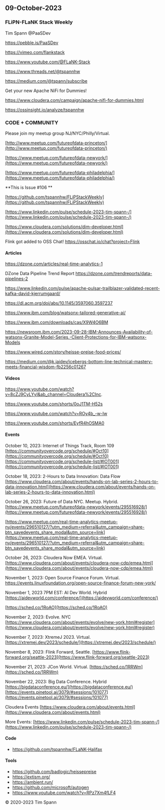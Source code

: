 ## 09-October-2023

### FLiPN-FLaNK Stack Weekly

Tim Spann @PaaSDev

https://pebble.is/PaaSDev

https://vimeo.com/flankstack

https://www.youtube.com/@FLaNK-Stack

https://www.threads.net/@tspannhw

https://medium.com/@tspann/subscribe

Get your new Apache NiFi for Dummies!

https://www.cloudera.com/campaign/apache-nifi-for-dummies.html

https://ossinsight.io/analyze/tspannhw



### CODE + COMMUNITY

Please join my meetup group NJ/NYC/Philly/Virtual. 

[http://www.meetup.com/futureofdata-princeton/](http://www.meetup.com/futureofdata-princeton/)

[https://www.meetup.com/futureofdata-newyork/](https://www.meetup.com/futureofdata-newyork/)

[https://www.meetup.com/futureofdata-philadelphia/](https://www.meetup.com/futureofdata-philadelphia/)


**This is Issue #106 **

[https://github.com/tspannhw/FLiPStackWeekly](https://github.com/tspannhw/FLiPStackWeekly)

[https://www.linkedin.com/pulse/schedule-2023-tim-spann-/](https://www.linkedin.com/pulse/schedule-2023-tim-spann-/)

[https://www.cloudera.com/solutions/dim-developer.html](https://www.cloudera.com/solutions/dim-developer.html)

Flink got added to OSS Chat!   https://osschat.io/chat?project=Flink



#### Articles

https://dzone.com/articles/real-time-analytics-1

DZone Data Pipeline Trend Report
https://dzone.com/trendreports/data-pipelines-2


https://www.linkedin.com/pulse/apache-pulsar-trailblazer-validated-recent-kafka-david-kjerrumgaard/

https://dl.acm.org/doi/abs/10.1145/3597060.3597237

https://www.ibm.com/blog/watsonx-tailored-generative-ai/

https://www.ibm.com/downloads/cas/X9W4O6BM

https://newsroom.ibm.com/2023-09-28-IBM-Announces-Availability-of-watsonx-Granite-Model-Series,-Client-Protections-for-IBM-watsonx-Models

https://www.wired.com/story/heisse-preise-food-prices/

https://medium.com/@k.jaidev/icebergs-bottom-line-technical-mastery-meets-financial-wisdom-fb2256c01267

#### Videos


https://www.youtube.com/watch?v=8cZJ9CyLYyI&ab_channel=Cloudera%2CInc.

https://www.youtube.com/shorts/0oJ1TM-H52s

https://www.youtube.com/watch?v=ROy4b_-w-Iw

https://www.youtube.com/shorts/EyfR4hOSMA0


#### Events

October 10, 2023:  Internet of Things Track, Room 109
[https://communityovercode.org/schedule/#Oct10](https://communityovercode.org/schedule/#Oct10)
[https://communityovercode.org/schedule-list/#IOT001](https://communityovercode.org/schedule-list/#IOT001)

October 18, 2023:  2-Hours to Data Innovation:   Data Flow
[https://www.cloudera.com/about/events/hands-on-lab-series-2-hours-to-data-innovation.html](https://www.cloudera.com/about/events/hands-on-lab-series-2-hours-to-data-innovation.html)

October 26, 2023:   Future of Data NYC.   Meetup.   Hybrid.
[https://www.meetup.com/futureofdata-newyork/events/295516928/](https://www.meetup.com/futureofdata-newyork/events/295516928/)

[https://www.meetup.com/real-time-analytics-meetup-ny/events/296510127/?utm_medium=referral&utm_campaign=share-btn_savedevents_share_modal&utm_source=link](https://www.meetup.com/real-time-analytics-meetup-ny/events/296510127/?utm_medium=referral&utm_campaign=share-btn_savedevents_share_modal&utm_source=link)

October 26, 2023:   Cloudera Now EMEA. Virtual.
[https://www.cloudera.com/about/events/cloudera-now-cdp/emea.html](https://www.cloudera.com/about/events/cloudera-now-cdp/emea.html)

November 1, 2023: Open Source Finance Forum.  Virtual.
[https://events.linuxfoundation.org/open-source-finance-forum-new-york/
](https://events.linuxfoundation.org/open-source-finance-forum-new-york/
)

November 1, 2023 7PM EST:  AI Dev World.  Hybrid
[https://aidevworld.com/conference/](https://aidevworld.com/conference/)

[https://sched.co/1RoAO](https://sched.co/1RoAO)

November 2, 2023:  Evolve. NYC
[https://www.cloudera.com/about/events/evolve/new-york.html#register](https://www.cloudera.com/about/events/evolve/new-york.html#register)

November 7, 2023: XtremeJ 2023. Virtual.
[https://xtremej.dev/2023/schedule/](https://xtremej.dev/2023/schedule/)

November 8, 2023: Flink Forward, Seattle.
[https://www.flink-forward.org/seattle-2023](https://www.flink-forward.org/seattle-2023)

November 21, 2023: JCon World. Virtual.
[https://sched.co/1RRWm](https://sched.co/1RRWm)

November 22, 2023: Big Data Conference.   Hybrid  
[https://bigdataconference.eu/](https://bigdataconference.eu/)
[https://events.pinetool.ai/3079/#sessions/101077](https://events.pinetool.ai/3079/#sessions/101077)

Cloudera Events
[https://www.cloudera.com/about/events.html](https://www.cloudera.com/about/events.html)

More Events:
[https://www.linkedin.com/pulse/schedule-2023-tim-spann-/](https://www.linkedin.com/pulse/schedule-2023-tim-spann-/)


#### Code

* https://github.com/tspannhw/FLaNK-Halifax

  
#### Tools

* https://github.com/badlogic/heissepreise
* https://extism.org/
* https://ambient.run/
* https://github.com/microsoft/autogen
* https://www.youtube.com/watch?v=RPz7Xm4fLF4
  


&copy; 2020-2023 Tim Spann

